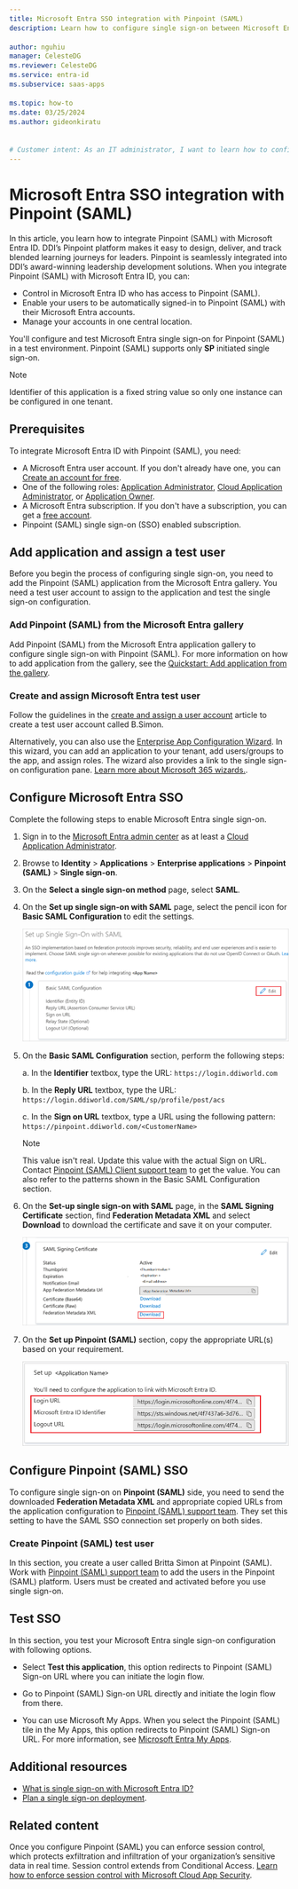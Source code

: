 ```yaml
---
title: Microsoft Entra SSO integration with Pinpoint (SAML)
description: Learn how to configure single sign-on between Microsoft Entra ID and Pinpoint (SAML).

author: nguhiu
manager: CelesteDG
ms.reviewer: CelesteDG
ms.service: entra-id
ms.subservice: saas-apps

ms.topic: how-to
ms.date: 03/25/2024
ms.author: gideonkiratu


# Customer intent: As an IT administrator, I want to learn how to configure single sign-on between Microsoft Entra ID and Pinpoint (SAML) so that I can control who has access to Pinpoint (SAML), enable automatic sign-in with Microsoft Entra accounts, and manage my accounts in one central location.
---
```


# Microsoft Entra SSO integration with Pinpoint (SAML)

In this article, you learn how to integrate Pinpoint (SAML) with Microsoft Entra ID. DDI’s Pinpoint platform makes it easy to design, deliver, and track blended learning journeys for leaders. Pinpoint is seamlessly integrated into DDI’s award-winning leadership development solutions. When you integrate Pinpoint (SAML) with Microsoft Entra ID, you can:

* Control in Microsoft Entra ID who has access to Pinpoint (SAML).
* Enable your users to be automatically signed-in to Pinpoint (SAML) with their Microsoft Entra accounts.
* Manage your accounts in one central location.

You'll configure and test Microsoft Entra single sign-on for Pinpoint (SAML) in a test environment. Pinpoint (SAML) supports only **SP** initiated single sign-on.

> [!NOTE]
> Identifier of this application is a fixed string value so only one instance can be configured in one tenant.

## Prerequisites

To integrate Microsoft Entra ID with Pinpoint (SAML), you need:

* A Microsoft Entra user account. If you don't already have one, you can [Create an account for free](https://azure.microsoft.com/free/?WT.mc_id=A261C142F).
* One of the following roles: [Application Administrator](/entra/identity/role-based-access-control/permissions-reference#application-administrator), [Cloud Application Administrator](/entra/identity/role-based-access-control/permissions-reference#cloud-application-administrator), or [Application Owner](/entra/fundamentals/users-default-permissions#owned-enterprise-applications).
* A Microsoft Entra subscription. If you don't have a subscription, you can get a [free account](https://azure.microsoft.com/free/).
* Pinpoint (SAML) single sign-on (SSO) enabled subscription.

## Add application and assign a test user

Before you begin the process of configuring single sign-on, you need to add the Pinpoint (SAML) application from the Microsoft Entra gallery. You need a test user account to assign to the application and test the single sign-on configuration.

<a name='add-pinpoint-saml-from-the-azure-ad-gallery'></a>

### Add Pinpoint (SAML) from the Microsoft Entra gallery

Add Pinpoint (SAML) from the Microsoft Entra application gallery to configure single sign-on with Pinpoint (SAML). For more information on how to add application from the gallery, see the [Quickstart: Add application from the gallery](~/identity/enterprise-apps/add-application-portal.md).

<a name='create-and-assign-azure-ad-test-user'></a>

### Create and assign Microsoft Entra test user

Follow the guidelines in the [create and assign a user account](~/identity/enterprise-apps/add-application-portal-assign-users.md) article to create a test user account called B.Simon.

Alternatively, you can also use the [Enterprise App Configuration Wizard](https://portal.office.com/AdminPortal/home?Q=Docs#/azureadappintegration). In this wizard, you can add an application to your tenant, add users/groups to the app, and assign roles. The wizard also provides a link to the single sign-on configuration pane. [Learn more about Microsoft 365 wizards.](/microsoft-365/admin/misc/azure-ad-setup-guides). 

<a name='configure-azure-ad-sso'></a>

## Configure Microsoft Entra SSO

Complete the following steps to enable Microsoft Entra single sign-on.

1. Sign in to the [Microsoft Entra admin center](https://entra.microsoft.com) as at least a [Cloud Application Administrator](~/identity/role-based-access-control/permissions-reference.md#cloud-application-administrator).
1. Browse to **Identity** > **Applications** > **Enterprise applications** > **Pinpoint (SAML)** > **Single sign-on**.
1. On the **Select a single sign-on method** page, select **SAML**.
1. On the **Set up single sign-on with SAML** page, select the pencil icon for **Basic SAML Configuration** to edit the settings.

   ![Screenshot shows how to edit Basic SAML Configuration.](common/edit-urls.png "Basic Configuration")

1. On the **Basic SAML Configuration** section, perform the following steps:

    a. In the **Identifier** textbox, type the URL:
    `https://login.ddiworld.com`

    b. In the **Reply URL** textbox, type the URL:
    `https://login.ddiworld.com/SAML/sp/profile/post/acs`

    c. In the **Sign on URL** textbox, type a URL using the following pattern:
    `https://pinpoint.ddiworld.com/<CustomerName>`

    > [!Note]
    > This value isn't real. Update this value with the actual Sign on URL. Contact [Pinpoint (SAML) Client support team](mailto:ssosupport@ddiworld.com) to get the value. You can also refer to the patterns shown in the Basic SAML Configuration section.
    
1. On the **Set-up single sign-on with SAML** page, in the **SAML Signing Certificate** section,  find **Federation Metadata XML** and select **Download** to download the certificate and save it on your computer.

    ![Screenshot shows the Certificate download link.](common/metadataxml.png "Certificate")

1. On the **Set up Pinpoint (SAML)** section, copy the appropriate URL(s) based on your requirement.

	![Screenshot shows to copy configuration appropriate URL.](common/copy-configuration-urls.png "Metadata")

## Configure Pinpoint (SAML) SSO

To configure single sign-on on **Pinpoint (SAML)** side, you need to send the downloaded **Federation Metadata XML** and appropriate copied URLs from the application configuration to [Pinpoint (SAML) support team](mailto:ssosupport@ddiworld.com). They set this setting to have the SAML SSO connection set properly on both sides.

### Create Pinpoint (SAML) test user

In this section, you create a user called Britta Simon at Pinpoint (SAML). Work with [Pinpoint (SAML) support team](mailto:ssosupport@ddiworld.com) to add the users in the Pinpoint (SAML) platform. Users must be created and activated before you use single sign-on.

## Test SSO 

In this section, you test your Microsoft Entra single sign-on configuration with following options. 

* Select **Test this application**, this option redirects to Pinpoint (SAML) Sign-on URL where you can initiate the login flow. 

* Go to Pinpoint (SAML) Sign-on URL directly and initiate the login flow from there.

* You can use Microsoft My Apps. When you select the Pinpoint (SAML) tile in the My Apps, this option redirects to Pinpoint (SAML) Sign-on URL. For more information, see [Microsoft Entra My Apps](/azure/active-directory/manage-apps/end-user-experiences#azure-ad-my-apps).

## Additional resources

* [What is single sign-on with Microsoft Entra ID?](~/identity/enterprise-apps/what-is-single-sign-on.md)
* [Plan a single sign-on deployment](~/identity/enterprise-apps/plan-sso-deployment.md).

## Related content

Once you configure Pinpoint (SAML) you can enforce session control, which protects exfiltration and infiltration of your organization’s sensitive data in real time. Session control extends from Conditional Access. [Learn how to enforce session control with Microsoft Cloud App Security](/cloud-app-security/proxy-deployment-aad).
